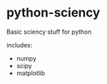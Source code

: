 python-sciency
==============

Basic sciency stuff for python

includes:
* numpy
* scipy
* matplotlib
